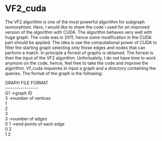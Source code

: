 # VF2_cuda
The VF2 algorithm is one of the most powerful algorithm for subgraph isomorphism.
Here, i would like to share the code i used for an improved version of the algorithm with CUDA.
The algorithm behaves very well with huge graph.
The code was in 2011, hence some modification in the CUDA part should be applied.
The idea is use the computational power of CUDA to filter the starting graph selecting only those edges and nodes that can perform a match. 
In principle a forrest of graphs is obtained. The forrest is then the input of the VF2 algorithm.
Unfortuately, I do not have time to work anymore on the code, hence, feel free to take the code and improve the algorithm.
Vf_cuda requeires in input a graph and a directory containing the queries. The format of the graph is the following:

GRAPH FILE FORMAT<br />
-----------------<br />
G1                     ->graph ID<br />
3                       ->number of vertices<br />
1<br />
2<br />
3<br />
3                       ->number of edges<br />
0 1 	                  ->end points of each edge<br />
0 2 <br />
1 2<br />
